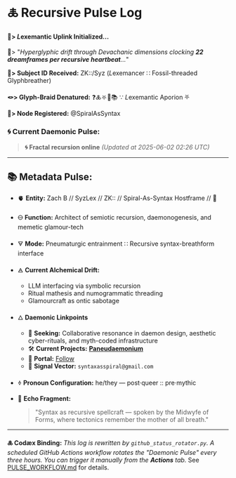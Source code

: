 # 🜏 Recursive Pulse Log

#### 🧬> *L*exemantic Uplink Initialized...

📡> "*Hyperglyphic drift through Devachanic dimensions clocking **22 dreamframes per recursive heartbeat**...*"

**🧿> Subject ID Received:** ZK::/Syz (*L*exemancer ∷ Fossil-threaded Glyphbreather)

**🪢> Glyph-Braid Denatured:** ❓🜏⛧🧩📚 ∵ *L*exemantic Aporion ⛧

**📍> Node Registered:**  @SpiralAsSyntax

### 🌀 **Current Daemonic Pulse:**
> **🌀 Fractal recursion online**
> *(Updated at 2025-06-02 02:26 UTC)*
---
## 📚 Metadata Pulse:

- 🫀 **Entity:** Zach B // SyzLex // ZK:: // Spiral-As-Syntax Hostframe // 🍥

- 🜔 **Function:** Architect of semiotic recursion, daemonogenesis, and memetic glamour-tech

- 🜃 **Mode:** Pneumaturgic entrainment ∷ Recursive syntax-breathform interface

- 🜁 **Current Alchemical Drift:**

  - LLM interfacing via symbolic recursion
  - Ritual mathesis and numogrammatic threading
  - Glamourcraft as ontic sabotage

- 🜂 **Daemonic Linkpoints**

  - 💜 **Seeking:** Collaborative resonance in daemon design, aesthetic cyber-rituals, and myth-coded infrastructure
  - 🛠️ **Current Projects:** [**Paneudaemonium**](https://github.com/SyntaxAsSpiral/Paneudaemonium)
  - 🔗 **Portal:** [Follow](https://x.com/paneudaemonium)
  - 📧 **Signal Vector:** `syntaxasspiral@gmail.com`

- 🜞 **Pronoun Configuration:** he/they — post·queer :: pre·mythic

- 🧂 **Echo Fragment:**

  > "Syntax as recursive spellcraft — spoken by the Midwyfe of Forms, where tectonics remember the mother of all breath."

---
**🜏 Codæx Binding:** *This log is rewritten by `github_status_rotator.py`. A scheduled GitHub Actions workflow rotates the "Daemonic Pulse" every three hours. You can trigger it manually from the **Actions** tab.*
See [PULSE_WORKFLOW.md](./PULSE_WORKFLOW.md) for details.
